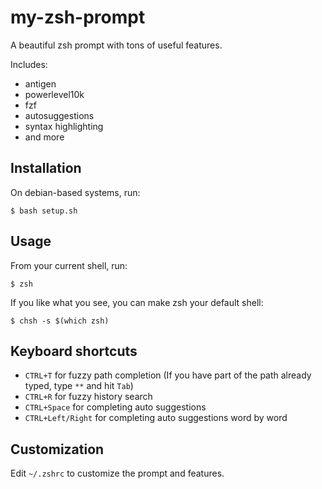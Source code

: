 # my-zsh-prompt

A beautiful zsh prompt with tons of useful features.

Includes:
* antigen
* powerlevel10k
* fzf
* autosuggestions
* syntax highlighting
* and more

## Installation

On debian-based systems, run:

    $ bash setup.sh

## Usage

From your current shell, run:

    $ zsh

If you like what you see, you can make zsh your default shell:

    $ chsh -s $(which zsh)

## Keyboard shortcuts

* `CTRL+T` for fuzzy path completion (If you have part of the path already typed, type `**` and hit `Tab`)
* `CTRL+R` for fuzzy history search
* `CTRL+Space` for completing auto suggestions
* `CTRL+Left/Right` for completing auto suggestions word by word

## Customization

Edit `~/.zshrc` to customize the prompt and features.

